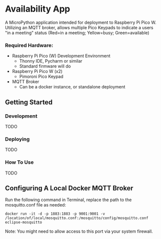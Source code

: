 # Availability App
A MicroPython application intended for deployment to Raspberry Pi Pico W. Utilizing an MQTT broker, allows multiple Pico Keypads to indicate a users "in a meeting" status (Red=in a meeting; Yellow=busy; Green=available)

### Required Hardware:
* Raspberry Pi Pico (W) Development Environment
  * Thonny IDE, Pycharm or similar
  * Standard firmware will do
* Raspberry Pi Pico W (x2)
  * Pimoroni Pico Keypad
* MQTT Broker
  * Can be a docker instance, or standalone deployment

## Getting Started
### Development
TODO

### Deploying
TODO

### How To Use
TODO

## Configuring A Local Docker MQTT Broker
Run the following command in Terminal, replace the path to the mosquitto.conf file as needed:

`docker run -it -d -p 1883:1883 -p 9001:9001 -v /location/of/local/mosquitto.conf:/mosquitto/config/mosquitto.conf eclipse-mosquitto`

Note: You might need to allow access to this port via your system firewall.